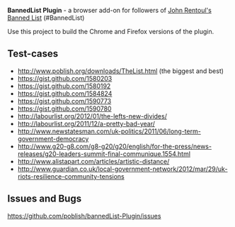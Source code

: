 **BannedList Plugin** - a browser add-on for followers of [John Rentoul's Banned List](http://www.bannedlist.co.uk) (#BannedList)

Use this project to build the Chrome and Firefox versions of the plugin.


Test-cases
-----------

* http://www.poblish.org/downloads/TheList.html (the biggest and best)
* https://gist.github.com/1580203
* https://gist.github.com/1580192
* https://gist.github.com/1584824
* https://gist.github.com/1590773
* https://gist.github.com/1590780
* http://labourlist.org/2012/01/the-lefts-new-divides/
* http://labourlist.org/2011/12/a-pretty-bad-year/
* http://www.newstatesman.com/uk-politics/2011/06/long-term-government-democracy
* http://www.g20-g8.com/g8-g20/g20/english/for-the-press/news-releases/g20-leaders-summit-final-communique.1554.html
* http://www.alistapart.com/articles/artistic-distance/
* http://www.guardian.co.uk/local-government-network/2012/mar/29/uk-riots-resilience-community-tensions

Issues and Bugs
----------------

https://github.com/poblish/bannedList-Plugin/issues